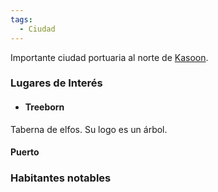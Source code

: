 ```yaml
---
tags:
  - Ciudad
---
```

Importante ciudad portuaria al norte de [Kasoon](Kasoon.md).

### Lugares de Interés

- #### Treeborn
Taberna de elfos. Su logo es un árbol.

#### Puerto

### Habitantes notables

